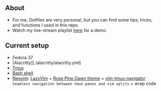 ## About

- For me, Dotfiles are very personal, but you can find some tips, tricks, and functions I used in this repo.
- Watch my live-stream playlist [here](https://www.youtube.com/playlist?list=PLcazFfFZIFPld0UvU7OxYl6ayyBJ6MvY7) for a demo.

## Current setup

- Fedora 37
- [Alacritty][./alacritty/alacritty.yml]
- [Tmux](./tmux/tmux.conf)
- [Bash shell](./bashrc)
- [Neovim](./init.lua): [LazyVim](https://github.com/LazyVim/LazyVim) + [Rose Pine Dawn theme](https://rosepinetheme.com/) + [vim-tmux-navigator](https://github.com/christoomey/vim-tmux-navigator) `Seamless navigation between tmux panes and vim splits` + wrap code 

